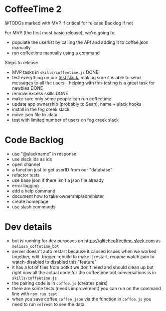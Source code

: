 # CoffeeTime 2 

@TODOs
 marked with MVP if critical for release
 Backlog if not
 
 For MVP (the first most basic release), we're going to 
 - populate the userlist by calling the API and adding it to coffee.json manually
 - run coffeetime manually using a command
 
 Steps to release
 - MVP tasks in `skills/coffeetime.js` DONE
 - test everything on our [test slack](https://glitchcoffeetime.slack.com/messages), making sure it is able to send messages to all the users - helping with this testing is a great task for newbies DONE
- remove excess skills  DONE
 - make sure only some people can run coffeetime
 - update app ownership (probably to Sean), name + slack hooks
 - install in the fog creek slack
 - move json file to .data
 - test with limited number of users on fog creek slack
 
# Code Backlog
- use "@slackname" in response
- use slack ids as ids
- open channel
- a function just to get userID from our "database"
- refactor tests
- use base json if there isn't a json file already
- error logging
- add a help command
- document how to take ownership/administer
- create homepage
- use slash commands




# Dev details
 - bot is running for dev purposes on https://glitchcoffeetime.slack.com as `melissa_coffetime_bot`
 - server doesn't auto restart because it caused issues when we worked together, edit .trigger-rebuild to make it restart, rename watch.json to watch-disabled to disabled this "feature"
 - it has a lot of files from botkit we don't need and should clean up but right now all the actual code for the coffeetime bot conversations is in `skills/coffeetime.js`
 - the pairing code is in `coffee.js` (creates pairs)
 - there are some tests (needs improvement) you can run on the command line with `npm run test`
 - when you save coffee `coffee.json` via the function in `coffee.js`  you need to run `refresh` to see the data